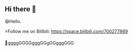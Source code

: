 ## Hi there 👋

<!--
**Dylan-wg/Dylan-wg** is a ✨ _special_ ✨ repository because its `README.md` (this file) appears on your GitHub profile.

Here are some ideas to get you started:

- 🔭 I’m currently working on ...
- 🌱 I’m currently learning ...
- 👯 I’m looking to collaborate on ...
- 🤔 I’m looking for help with ...
- 💬 Ask me about ...
- 📫 How to reach me: ...
- 😄 Pronouns: ...
- ⚡ Fun fact: ...
-->
😄Hello. 

⚡Follow me on Bilibili: https://space.bilibili.com/700277869

💬ggggGGGGgggGGgGGgggGGG
